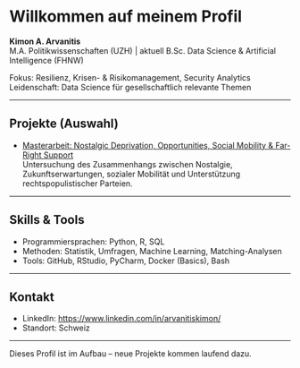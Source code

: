 # Willkommen auf meinem Profil

**Kimon A. Arvanitis**  
M.A. Politikwissenschaften (UZH) | aktuell B.Sc. Data Science & Artificial Intelligence (FHNW)  

Fokus: Resilienz, Krisen- & Risikomanagement, Security Analytics  
Leidenschaft: Data Science für gesellschaftlich relevante Themen  

---

## Projekte (Auswahl)

- [Masterarbeit: Nostalgic Deprivation, Opportunities, Social Mobility & Far-Right Support](https://github.com/deinusername/master-thesis-resilience)  
  Untersuchung des Zusammenhangs zwischen Nostalgie, Zukunftserwartungen, sozialer Mobilität und Unterstützung rechtspopulistischer Parteien.  

---

## Skills & Tools

- Programmiersprachen: Python, R, SQL  
- Methoden: Statistik, Umfragen, Machine Learning, Matching-Analysen  
- Tools: GitHub, RStudio, PyCharm, Docker (Basics), Bash  

---

## Kontakt

- LinkedIn: https://www.linkedin.com/in/arvanitiskimon/
- Standort: Schweiz  

---

Dieses Profil ist im Aufbau – neue Projekte kommen laufend dazu.
